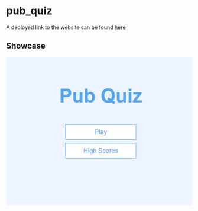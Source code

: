 # pub_quiz

A deployed link to the website can be found [here](https://sherryrich.github.io/pub_quiz/)

## Showcase
![Preview](https://github.com/sherryrich/pub_quiz/blob/main/assets/docs/pub_quiz.PNG)



